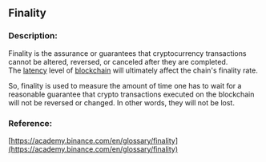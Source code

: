 ## Finality

### Description:

Finality is the assurance or guarantees that cryptocurrency transactions cannot 
be altered, reversed, or canceled after they are completed. The [latency](https://academy.binance.com/en/glossary/latency) level of [blockchain](https://academy.binance.com/en/glossary/blockchain) will ultimately affect the chain's finality rate.

So, finality is used to measure the amount of time one has to wait for a reasonable guarantee that crypto transactions executed on the blockchain will not be reversed or changed. In other words, they will not be lost.

### Reference:

[https://academy.binance.com/en/glossary/finality](https://academy.binance.com/en/glossary/finality)